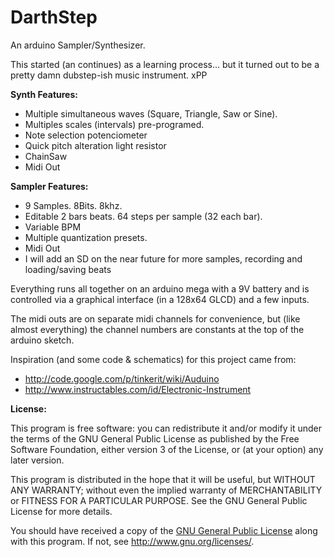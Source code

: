 DarthStep
=========

An arduino Sampler/Synthesizer.

This started (an continues) as a learning process... but it turned out to be a pretty damn dubstep-ish music instrument. xPP

**Synth Features:**

- Multiple simultaneous waves (Square, Triangle, Saw or Sine).
- Multiples scales (intervals) pre-programed.
- Note selection potenciometer
- Quick pitch alteration light resistor
- ChainSaw
- Midi Out

**Sampler Features:**

- 9 Samples. 8Bits. 8khz.
- Editable 2 bars beats. 64 steps per sample (32 each bar).
- Variable BPM
- Multiple quantization presets.
- Midi Out
- I will add an SD on the near future for more samples, recording and loading/saving beats

Everything runs all together on an arduino mega with a 9V battery and is controlled via a graphical interface (in a 128x64 GLCD) and a few inputs.

The midi outs are on separate midi channels for convenience, but (like almost everything) the channel numbers are constants at the top of the arduino sketch.

Inspiration (and some code & schematics) for this project came from:

- http://code.google.com/p/tinkerit/wiki/Auduino
- http://www.instructables.com/id/Electronic-Instrument

**License:**

This program is free software: you can redistribute it and/or modify
it under the terms of the GNU General Public License as published by
the Free Software Foundation, either version 3 of the License, or
(at your option) any later version.

This program is distributed in the hope that it will be useful,
but WITHOUT ANY WARRANTY; without even the implied warranty of
MERCHANTABILITY or FITNESS FOR A PARTICULAR PURPOSE. See the
GNU General Public License for more details.

You should have received a copy of the [GNU General Public License](LICENSE)
along with this program. If not, see <http://www.gnu.org/licenses/>.
